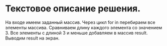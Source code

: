 # Текстовое описание решения.
На входе имеем заданный массив. Через цикл for in перебираем все элементы массива. 
Сравниваем длину каждого элемента со значением 3. Все элементы с длиной 3 и меньше добавляем в массив result. Выводим result на экран.